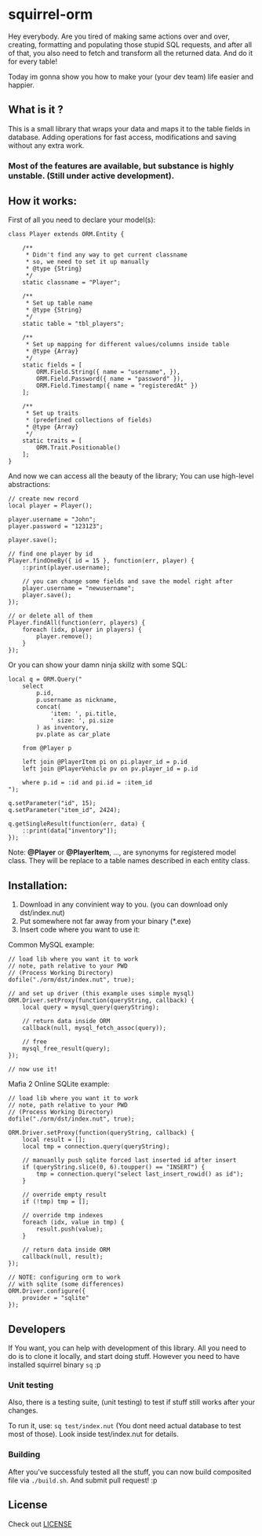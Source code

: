 # squirrel-orm

Hey everybody. Are you tired of making same actions over and over, creating, formatting and populating those stupid SQL requests, and after all of that, you also need to fetch and transform all the returned data. And do it for every table! 

Today im gonna show you how to make your (your dev team) life easier and happier.

## What is it ?
This is a small library that wraps your data and maps it to the table fields in database. Adding operations for fast access, modifications and saving without any extra work.

### Most of the features are available, but substance is highly unstable. (Still under active development). 

## How it works:

First of all you need to declare your model(s):

```squirrel
class Player extends ORM.Entity {
    
    /**
     * Didn't find any way to get current classname
     * so, we need to set it up manually
     * @type {String}
     */
    static classname = "Player";

    /**
     * Set up table name
     * @type {String}
     */
    static table = "tbl_players";

    /**
     * Set up mapping for different values/columns inside table
     * @type {Array}
     */
    static fields = [
        ORM.Field.String({ name = "username", }),
        ORM.Field.Password({ name = "password" }),
        ORM.Field.Timestamp({ name = "registeredAt" })
    ];

    /**
     * Set up traits
     * (predefined collections of fields)
     * @type {Array}
     */
    static traits = [
        ORM.Trait.Positionable()
    ];
}
```

And now we can access all the beauty of the library; You can use high-level abstractions:

```squirrel
// create new record
local player = Player();

player.username = "John";
player.password = "123123";

player.save();

// find one player by id
Player.findOneBy({ id = 15 }, function(err, player) {
	::print(player.username);
	
	// you can change some fields and save the model right after
	player.username = "newusername";
	player.save();
});

// or delete all of them
Player.findAll(function(err, players) {
	foreach (idx, player in players) {
		player.remove();
	}
});
```

Or you can show your damn ninja skillz with some SQL:

```squirrel
local q = ORM.Query("
	select 
		p.id,
		p.username as nickname,
		concat(
			'item: ', pi.title,
			' size: ', pi.size
		) as inventory,
		pv.plate as car_plate
		
	from @Player p
	
	left join @PlayerItem pi on pi.player_id = p.id
	left join @PlayerVehicle pv on pv.player_id = p.id
	
	where p.id = :id and pi.id = :item_id
");

q.setParameter("id", 15);
q.setParameter("item_id", 2424);

q.getSingleResult(function(err, data) {
	::print(data["inventory"]);
});
```
Note: **@Player** or **@PlayerItem**, ..., are synonyms for registered model class. They will be replace to a table names described in each entity class.

## Installation:

1. Download in any convinient way to you. (you can download only dst/index.nut)
2. Put somewhere not far away from your binary (*.exe)
3. Insert code where you want to use it:

Common MySQL example:

```squirrel
// load lib where you want it to work
// note, path relative to your PWD
// (Process Working Directory)
dofile("./orm/dst/index.nut", true);

// and set up driver (this example uses simple mysql)
ORM.Driver.setProxy(function(queryString, callback) {
    local query = mysql_query(queryString);
    
    // return data inside ORM
    callback(null, mysql_fetch_assoc(query));
    
    // free
    mysql_free_result(query);
});

// now use it!
```

Mafia 2 Online SQLite example:
```squirrel
// load lib where you want it to work
// note, path relative to your PWD
// (Process Working Directory)
dofile("./orm/dst/index.nut", true);

ORM.Driver.setProxy(function(queryString, callback) {
    local result = [];
    local tmp = connection.query(queryString);

    // manuanlly push sqlite forced last inserted id after insert
    if (queryString.slice(0, 6).toupper() == "INSERT") {
        tmp = connection.query("select last_insert_rowid() as id");
    }

    // override empty result
    if (!tmp) tmp = [];

    // override tmp indexes
    foreach (idx, value in tmp) {
        result.push(value);
    }

    // return data inside ORM
    callback(null, result);
});

// NOTE: configuring orm to work
// with sqlite (some differences)
ORM.Driver.configure({
    provider = "sqlite"
});
```

## Developers
If You want, you can help with development of this library. All you need to do is to clone it locally, and start doing stuff. However you need to have installed squirrel binary `sq` :p

### Unit testing
Also, there is a testing suite, (unit testing) to test if stuff still works after your changes. 

To run it, use: `sq test/index.nut`
(You dont need actual database to test most of those). Look inside test/index.nut for details.

### Building
After you've successfuly tested all the stuff, you can now build composited file via `./build.sh`.
And submit pull request! :p

## License
Check out [LICENSE](LICENSE)
